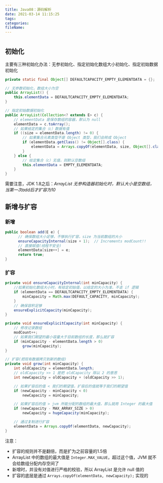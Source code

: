 ```yaml
---
title: Java08：源码解析
date: 2021-03-14 11:15:25
tags:
categories:
fileName:
---
```


#

## 初始化

主要有三种初始化办法：无参初始化、指定初始化数组大小初始化、指定初始数据初始化

```java
private static final Object[] DEFAULTCAPACITY_EMPTY_ELEMENTDATA = {};

// 无参数初始化，数组大小为空
public ArrayList() {
    this.elementData = DEFAULTCAPACITY_EMPTY_ELEMENTDATA;
}

// 指定初始数据初始化
public ArrayList(Collection<? extends E> c) {
    // elementData 是保存数组的容器，默认为 null
    elementData = c.toArray();
    // 如果给定的集合（c）数据有值
    if ((size = elementData.length) != 0) {
        // 如果集合元素类型不是 Object 类型，我们会转成 Object
        if (elementData.getClass() != Object[].class) {
            elementData = Arrays.copyOf(elementData, size, Object[].class);
        }
    } else {
        // 给定集合（c）无值，则默认空数组
        this.elementData = EMPTY_ELEMENTDATA;
    }
}
```

需要注意，JDK 1.8之后：*ArrayList 无参构造器初始化时，默认大小是空数组，当第一次add后才扩容为10*



## 新增与扩容

### 新增

```java
public boolean add(E e) {
      // 确保数组大小足够，不够执行扩容，size 为当前数组的大小
      ensureCapacityInternal(size + 1);  // Increments modCount!!
      // 直接赋值(线程不安全)
      elementData[size++] = e;
      return true;
}
```

### 扩容

```java
private void ensureCapacityInternal(int minCapacity) {
  	//如果初始化数组大小时，有给定初始值，以给定的大小为准，不走 if 逻辑
	if (elementData == DEFAULTCAPACITY_EMPTY_ELEMENTDATA) {
		minCapacity = Math.max(DEFAULT_CAPACITY, minCapacity);
    }
    // 确保容积足够
    ensureExplicitCapacity(minCapacity);
}

private void ensureExplicitCapacity(int minCapacity) {
    // 修改记录数组
    modCount++;
    // 如果我们期望的最小容量大于目前数组的长度，那么就扩容
    if (minCapacity - elementData.length > 0)
        grow(minCapacity);
}

// 扩容(把现有数据拷贝到新的数组)
private void grow(int minCapacity) {
    int oldCapacity = elementData.length;
    // oldCapacity >> 1 是把 oldCapacity 除以 2 的意思
    int newCapacity = oldCapacity + (oldCapacity >> 1);

    // 如果扩容后的值 < 我们的期望值，扩容后的值就等于我们的期望值
    if (newCapacity - minCapacity < 0)
        newCapacity = minCapacity;

    // 如果扩容后的值 > jvm 所能分配的数组的最大值，那么就用 Integer 的最大值
    if (newCapacity - MAX_ARRAY_SIZE > 0)
        newCapacity = hugeCapacity(minCapacity);

    // 通过复制进行扩容
    elementData = Arrays.copyOf(elementData, newCapacity);
}
```

注意：

* 扩容的规则并不是翻倍，而是扩为之前容量的1.5倍
* ArrayList 中的数组的最大值是 `Integer.MAX_VALUE`，超过这个值，JVM 就不会给数组分配内存空间了
* 新增时，并没有对值进行严格的校验，所以 ArrayList 是允许 null 值的
* 扩容的底层是通过 `Arrays.copyOf(elementData, newCapacity);` 实现的







